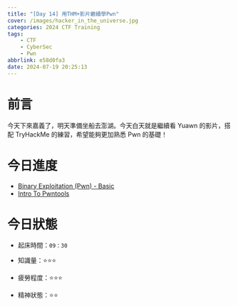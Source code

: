 ```yaml
---
title: "[Day 14] 用THM+影片繼續學Pwn"
cover: /images/hacker_in_the_universe.jpg
categories: 2024 CTF Training
tags:
    - CTF
    - CyberSec
    - Pwn
abbrlink: e58d0fa3
date: 2024-07-19 20:25:13
---
```


# 前言

今天下來嘉義了，明天準備坐船去澎湖。今天白天就是繼續看 Yuawn 的影片，搭配 TryHackMe 的練習，希望能夠更加熟悉 Pwn 的基礎！

# 今日進度

-   [Binary Exploitation (Pwn) - Basic](https://www.youtube.com/watch?v=U8N6aE-Nq-Q&t=128s)
-   [Intro To Pwntools](https://tryhackme.com/r/room/introtopwntools)

# 今日狀態

-   起床時間：`09：30`

-   知識量：⭐⭐⭐

-   疲勞程度：⭐⭐⭐

-   精神狀態：⭐⭐
